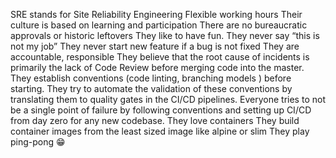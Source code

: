 SRE stands for Site Reliability Engineering
Flexible working hours
Their culture is based on learning and participation
There are no bureaucratic approvals or historic leftovers
They like to have fun.
They never say “this is not my job”
They never start new feature if a bug is not fixed
They are accountable, responsible
They believe that the root cause of incidents is primarily the lack of Code Review before merging code into the master.
They establish conventions (code linting, branching models ) before starting.
They try to automate the validation of these conventions by translating them to quality gates in the CI/CD pipelines.
Everyone tries to not be a single point of failure by following conventions and setting up CI/CD from day zero for any new codebase.
They love containers
They build container images from the least sized image like alpine or slim
They play ping-pong 😁